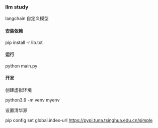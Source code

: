 ### llm study

langchain 自定义模型

#### 安装依赖

pip install -r lib.txt

#### 运行

python main.py

#### 开发

创建虚拟环境

python3.9 -m venv myenv

设置清华源

pip config set global.index-url https://pypi.tuna.tsinghua.edu.cn/simple

